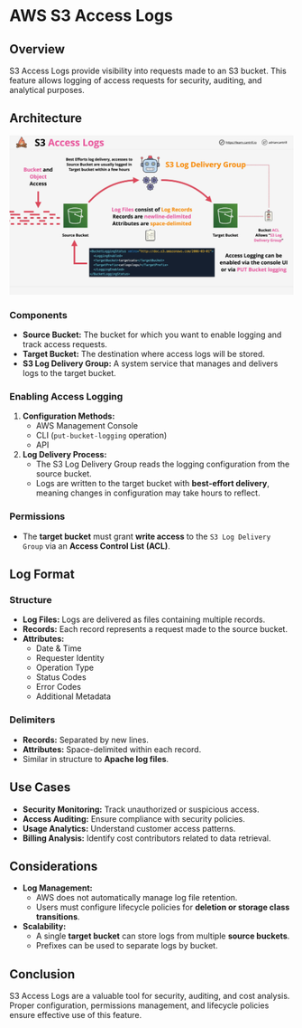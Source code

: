 # AWS S3 Access Logs

## Overview

S3 Access Logs provide visibility into requests made to an S3 bucket. This feature allows logging of access requests for security, auditing, and analytical purposes.

## Architecture

![alt text](image-43.png)

### Components

- **Source Bucket:** The bucket for which you want to enable logging and track access requests.
- **Target Bucket:** The destination where access logs will be stored.
- **S3 Log Delivery Group:** A system service that manages and delivers logs to the target bucket.

### Enabling Access Logging

1. **Configuration Methods:**
   - AWS Management Console
   - CLI (`put-bucket-logging` operation)
   - API
2. **Log Delivery Process:**
   - The S3 Log Delivery Group reads the logging configuration from the source bucket.
   - Logs are written to the target bucket with **best-effort delivery**, meaning changes in configuration may take hours to reflect.

### Permissions

- The **target bucket** must grant **write access** to the `S3 Log Delivery Group` via an **Access Control List (ACL)**.

## Log Format

### Structure

- **Log Files:** Logs are delivered as files containing multiple records.
- **Records:** Each record represents a request made to the source bucket.
- **Attributes:**
  - Date & Time
  - Requester Identity
  - Operation Type
  - Status Codes
  - Error Codes
  - Additional Metadata

### Delimiters

- **Records:** Separated by new lines.
- **Attributes:** Space-delimited within each record.
- Similar in structure to **Apache log files**.

## Use Cases

- **Security Monitoring:** Track unauthorized or suspicious access.
- **Access Auditing:** Ensure compliance with security policies.
- **Usage Analytics:** Understand customer access patterns.
- **Billing Analysis:** Identify cost contributors related to data retrieval.

## Considerations

- **Log Management:**
  - AWS does not automatically manage log file retention.
  - Users must configure lifecycle policies for **deletion or storage class transitions**.
- **Scalability:**
  - A single **target bucket** can store logs from multiple **source buckets**.
  - Prefixes can be used to separate logs by bucket.

## Conclusion

S3 Access Logs are a valuable tool for security, auditing, and cost analysis. Proper configuration, permissions management, and lifecycle policies ensure effective use of this feature.
